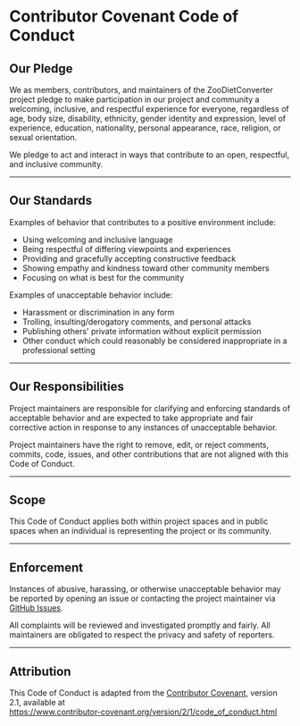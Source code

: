 # Contributor Covenant Code of Conduct

## Our Pledge

We as members, contributors, and maintainers of the ZooDietConverter project pledge to make participation in our project and community a welcoming, inclusive, and respectful experience for everyone, regardless of age, body size, disability, ethnicity, gender identity and expression, level of experience, education, nationality, personal appearance, race, religion, or sexual orientation.

We pledge to act and interact in ways that contribute to an open, respectful, and inclusive community.

---

## Our Standards

Examples of behavior that contributes to a positive environment include:

- Using welcoming and inclusive language
- Being respectful of differing viewpoints and experiences
- Providing and gracefully accepting constructive feedback
- Showing empathy and kindness toward other community members
- Focusing on what is best for the community

Examples of unacceptable behavior include:

- Harassment or discrimination in any form
- Trolling, insulting/derogatory comments, and personal attacks
- Publishing others' private information without explicit permission
- Other conduct which could reasonably be considered inappropriate in a professional setting

---

## Our Responsibilities

Project maintainers are responsible for clarifying and enforcing standards of acceptable behavior and are expected to take appropriate and fair corrective action in response to any instances of unacceptable behavior.

Project maintainers have the right to remove, edit, or reject comments, commits, code, issues, and other contributions that are not aligned with this Code of Conduct.

---

## Scope

This Code of Conduct applies both within project spaces and in public spaces when an individual is representing the project or its community.

---

## Enforcement

Instances of abusive, harassing, or otherwise unacceptable behavior may be reported by opening an issue or contacting the project maintainer via [GitHub Issues](https://github.com/KaraWatts/ZooDietConverter/issues).

All complaints will be reviewed and investigated promptly and fairly. All maintainers are obligated to respect the privacy and safety of reporters.

---

## Attribution

This Code of Conduct is adapted from the [Contributor Covenant][homepage], version 2.1, available at  
https://www.contributor-covenant.org/version/2/1/code_of_conduct.html

[homepage]: https://www.contributor-covenant.org
